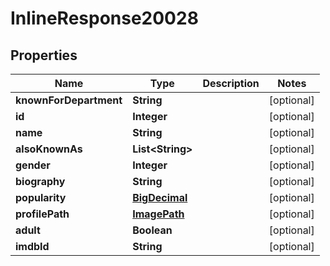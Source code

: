 
# InlineResponse20028

## Properties
Name | Type | Description | Notes
------------ | ------------- | ------------- | -------------
**knownForDepartment** | **String** |  |  [optional]
**id** | **Integer** |  |  [optional]
**name** | **String** |  |  [optional]
**alsoKnownAs** | **List&lt;String&gt;** |  |  [optional]
**gender** | **Integer** |  |  [optional]
**biography** | **String** |  |  [optional]
**popularity** | [**BigDecimal**](BigDecimal.md) |  |  [optional]
**profilePath** | [**ImagePath**](ImagePath.md) |  |  [optional]
**adult** | **Boolean** |  |  [optional]
**imdbId** | **String** |  |  [optional]



